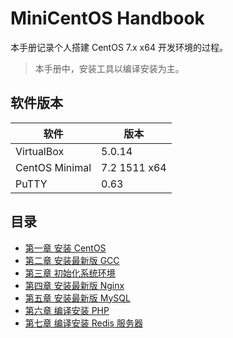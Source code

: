 # MiniCentOS Handbook

本手册记录个人搭建 CentOS 7.x x64 开发环境的过程。

> 本手册中，安装工具以编译安装为主。

## 软件版本

|      软件         |       版本         |
|-------------------|-------------------|
| VirtualBox        | 5.0.14            |
| CentOS Minimal    | 7.2 1511 x64      |
| PuTTY             | 0.63              |

## 目录

- [第一章 安装 CentOS](./chapters/01.system-installation.md)
- [第二章 安装最新版 GCC](./chapters/02.compile-latest-gcc.md)
- [第三章 初始化系统环境](./chapters/03.initial-system.md)
- [第四章 安装最新版 Nginx](./chapters/04.compile-nginx.md)
- [第五章 安装最新版 MySQL](./chapters/05.compile-mysql.md)
- [第六章 编译安装 PHP](./chapters/06.compile-php.md)
- [第七章 编译安装 Redis 服务器](./chapters/07.compile-redis.md)
